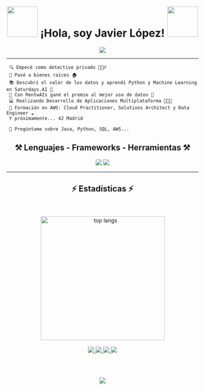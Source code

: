 <h1 align="center">
  <img src="https://i.gifer.com/X5NZ.gif" width="80">
  ¡Hola, soy Javier López!
  <img src="https://i.gifer.com/6oa.gif" width="80"></h1> 

<p align="center">
  <a href="https://github.com/javilopercoder"><img src="https://readme-typing-svg.herokuapp.com?lines=Estudiante+de+Desarrollo;Software+Developer;Data+Engineer;%20AI%20|%20ML%20;Creativo;Siempre%20aprendiendo%20&center=true&width=380&height=45"></a>
</p>

<hr>

```
 🔍 Empecé como detective privado 🕵🏻‍♂️  
 🏡 Pasé a bienes raíces 🏠  
 📚 Descubrí el valor de los datos y aprendí Python y Machine Learning en Saturdays.AI 🧠  
 🐥 Con RentwAIs gané el premio al mejor uso de datos 🐍  
 💻 Realizando Desarrollo de Aplicaciones Multiplataforma 👨🏻‍💻  
 🔄 Formación en AWS: Cloud Practitioner, Solutions Architect y Data Engineer ☁️  
 Y próximamente... 42 Madrid  

 💬 Pregúntame sobre Java, Python, SQL, AWS...
```


<h2 align="center">⚒️ Lenguajes - Frameworks - Herramientas ⚒️</h2>
<div align="center">
    <img src="https://skillicons.dev/icons?i=html,css,js,python,java,c,vscode,github,git" />
    <img src="https://skillicons.dev/icons?i=vim,mysql,aws,linux,bash" /><br>
</div>

<hr/>

<h2 align="center">⚡ Estadísticas ⚡</h2>

<br>

<div align=center>
 <div align="center">
  <br/>
  <img width=325 align="center" src="https://github-readme-stats.vercel.app/api/top-langs/?username=javilopercoder&hide=HTML&langs_count=8&layout=compact&theme=react&border_radius=10&size_weight=0.5&count_weight=0.5&exclude_repo=github-readme-stats" alt="top langs" />
</div>

<br/>

<div align="center"> 
   
  <a href="mailto:javilopercoder@gmail.com">
    <img src="https://img.shields.io/badge/Gmail-333333?style=for-the-badge&logo=gmail&logoColor=red" />
  </a>
  <a href="https://www.linkedin.com/in/javiloper">
    <img src="https://img.shields.io/badge/LinkedIn-0077B5?style=for-the-badge&logo=linkedin&logoColor=white" target="_blank" />
  </a>
  <a href="https://javilopercoder.vercel.app/" target="_blank">
     <img src="https://img.shields.io/badge/Portfolio-FF5722?style=for-the-badge&logo=todoist&logoColor=white" target="_blank" /> 
  </a>
  <a href="https://www.credly.com/users/javilopercoder/" target="_blank">
    <img src="https://img.shields.io/badge/-Credly-FF6B00?style=for-the-badge&logo=credly&logoColor=white" />
  </a>
  
  <br/><br/>

  [![](https://visitcount.itsvg.in/api?id=javilopercoder&icon=2&color=12)](https://visitcount.itsvg.in)
</div>
